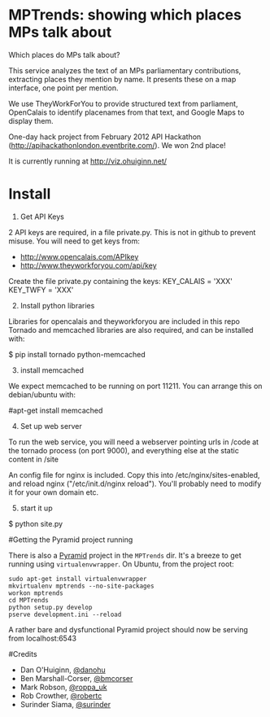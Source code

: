 # MPTrends: showing which places MPs talk about

Which places do MPs talk about?

This service analyzes the text of an MPs parliamentary contributions, extracting places they mention by name. It presents these on a map interface, one point per mention.

We use TheyWorkForYou to provide structured text from parliament, OpenCalais to identify placenames from that text, and Google Maps to display them.

One-day hack project from February 2012 API Hackathon (http://apihackathonlondon.eventbrite.com/). We won 2nd place!

It is currently running at http://viz.ohuiginn.net/

# Install

1) Get API Keys

2 API keys are required, in a file private.py. This is not in github to prevent misuse. You will need to get keys from:

- http://www.opencalais.com/APIkey
- http://www.theyworkforyou.com/api/key

Create the file private.py containing the keys:
KEY_CALAIS = 'XXX'
KEY_TWFY = 'XXX'

2) Install python libraries

Libraries for opencalais and theyworkforyou are included in this repo
Tornado and memcached libraries are also required, and can be installed with:

$ pip install tornado python-memcached

3) install memcached

We expect memcached to be running on port 11211. You can arrange this on debian/ubuntu with:

#apt-get install memcached

4) Set up web server

To run the web service, you will need a webserver pointing urls in /code at the tornado process (on port 9000), and everything else at the static content in /site

An config file for nginx is included. Copy this into /etc/nginx/sites-enabled, and reload nginx ("/etc/init.d/nginx reload"). You'll probably need to modify it for your own domain etc.

5) start it up

$ python site.py

#Getting the Pyramid project running

There is also a [Pyramid](http://docs.pylonsproject.org/en/latest/docs/pyramid.html) project in the `MPTrends` dir.
It's a breeze to get running using `virtualenvwrapper`. On Ubuntu, from the project root:
	
    sudo apt-get install virtualenvwrapper
    mkvirtualenv mptrends --no-site-packages
    workon mptrends
    cd MPTrends
    python setup.py develop
    pserve development.ini --reload

A rather bare and dysfunctional Pyramid project should now be serving from localhost:6543

#Credits
 - Dan O'Huiginn, [@danohu](http://twitter.com/danohu)
 - Ben Marshall-Corser, [@bmcorser](http://twitter.com/bmcorser)
 - Mark Robson, [@roppa_uk](http://twitter.com/roppa_uk)
 - Rob Crowther, [@robertc](http://twitter.com/robertc)
 - Surinder Siama, [@surinder](http://twitter.com/surinder)
